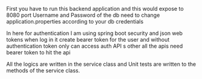 First you have to run this backend application and this would expose to 8080 port
Username and Password of the db need to change application.properties according to your db credentials

In here  for authentication I am using spring boot security and json web tokens when log in it create bearer token for the user
and without authentication token only can access auth API s other all the apis need bearer token to hit the api

All the logics are written in the service class and 
Unit tests are written to the methods of the service class.